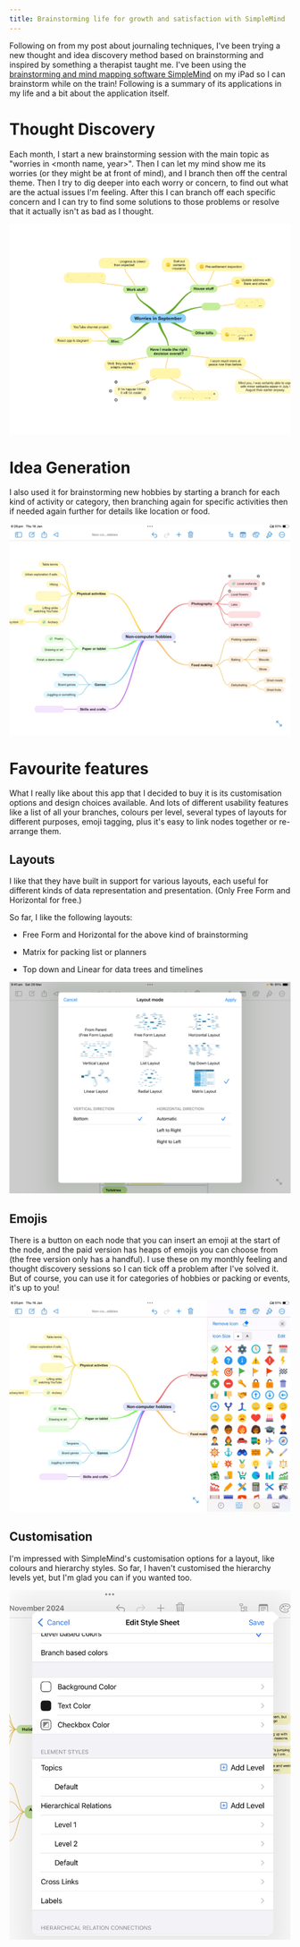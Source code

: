 ```yaml
---
title: Brainstorming life for growth and satisfaction with SimpleMind
---
```


Following on from my post about journaling techniques, I've been trying
a new thought and idea discovery method based on brainstorming and
inspired by something a therapist taught me. I've been using the
[brainstorming and mind mapping software
SimpleMind](https://simplemind.eu/) on my iPad so I can brainstorm while
on the train! Following is a summary of its applications in my life and
a bit about the application itself.

# Thought Discovery

Each month, I start a new brainstorming session with the main topic as
"worries in \<month name, year\>". Then I can let my mind show me its
worries (or they might be at front of mind), and I branch then off the
central theme. Then I try to dig deeper into each worry or concern, to
find out what are the actual issues I'm feeling. After this I can branch
off each specific concern and I can try to find some solutions to those
problems or resolve that it actually isn't as bad as I thought.

![Mind mapping life's worries](image1.png)

# Idea Generation

I also used it for brainstorming new hobbies by starting a branch for
each kind of activity or category, then branching again for specific
activities then if needed again further for details like location or
food.

![Using SimpleMind for idea generation](image2.png)

# Favourite features

What I really like about this app that I decided to buy it is its
customisation options and design choices available. And lots of
different usability features like a list of all your branches, colours
per level, several types of layouts for different purposes, emoji
tagging, plus it's easy to link nodes together or re-arrange them.

## Layouts

I like that they have built in support for various layouts, each useful
for different kinds of data representation and presentation. (Only Free
Form and Horizontal for free.)

So far, I like the following layouts:

-   Free Form and Horizontal for the above kind of brainstorming

-   Matrix for packing list or planners

-   Top down and Linear for data trees and timelines

![Layout Selection](image3.png)

## Emojis 

There is a button on each node that you can insert an emoji at the start
of the node, and the paid version has heaps of emojis you can choose
from (the free version only has a handful). I use these on my monthly
feeling and thought discovery sessions so I can tick off a problem after
I've solved it. But of course, you can use it for categories of hobbies
or packing or events, it's up to you!

![Emoji Selection](image4.png)

## Customisation 

I'm impressed with SimpleMind's customisation options for a layout, like
colours and hierarchy styles. So far, I haven't customised the hierarchy
levels yet, but I'm glad you can if you wanted too.

![Customisation options](image5.png)
